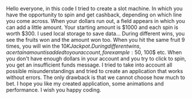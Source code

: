 Hello everyone, in this code I tried to create a slot machine. 
In which you have the opportunity to spin and get cashback,
depending on which line you come across. 
When your dollars run out, a field appears in which you can add a little amount.
Your starting amount is $1000 and each spin is worth $300.
I used local storage to save data...
During different wins, you see the fruits won and the amount won too.
When you hit the same fruit 9 times, you will win the $10K Jackpot. During different wins, a certain amount is added to your account, for example: 50$, 100$ etc.
When you don't have enough dollars in your account and you try to click to spin, you get an insufficient funds message.
I tried to take into account all possible misunderstandings and tried to create an application that works without errors.
The only drawback is that we cannot choose how much to bet.
I hope you like my created application, some animations and performance.
I wish you happy coding.

